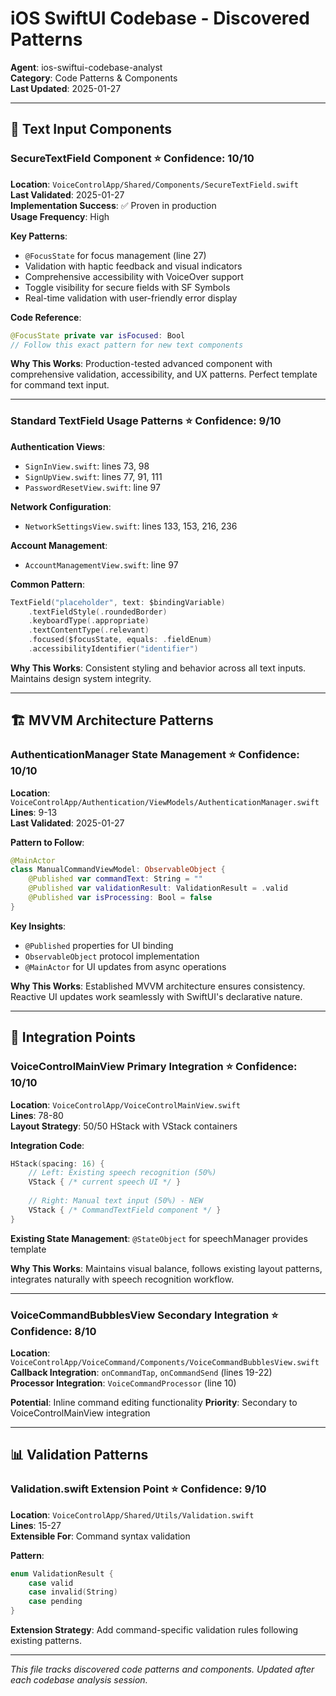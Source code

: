 # iOS SwiftUI Codebase - Discovered Patterns

**Agent**: ios-swiftui-codebase-analyst  
**Category**: Code Patterns & Components  
**Last Updated**: 2025-01-27  

---

## 🎯 Text Input Components

### SecureTextField Component ⭐ Confidence: 10/10
**Location**: `VoiceControlApp/Shared/Components/SecureTextField.swift`  
**Last Validated**: 2025-01-27  
**Implementation Success**: ✅ Proven in production  
**Usage Frequency**: High  

**Key Patterns**:
- `@FocusState` for focus management (line 27)
- Validation with haptic feedback and visual indicators
- Comprehensive accessibility with VoiceOver support
- Toggle visibility for secure fields with SF Symbols
- Real-time validation with user-friendly error display

**Code Reference**:
```swift
@FocusState private var isFocused: Bool
// Follow this exact pattern for new text components
```

**Why This Works**: Production-tested advanced component with comprehensive validation, accessibility, and UX patterns. Perfect template for command text input.

---

### Standard TextField Usage Patterns ⭐ Confidence: 9/10
**Authentication Views**:
- `SignInView.swift`: lines 73, 98
- `SignUpView.swift`: lines 77, 91, 111  
- `PasswordResetView.swift`: line 97

**Network Configuration**:
- `NetworkSettingsView.swift`: lines 133, 153, 216, 236

**Account Management**:
- `AccountManagementView.swift`: line 97

**Common Pattern**:
```swift
TextField("placeholder", text: $bindingVariable)
    .textFieldStyle(.roundedBorder)
    .keyboardType(.appropriate)
    .textContentType(.relevant)
    .focused($focusState, equals: .fieldEnum)
    .accessibilityIdentifier("identifier")
```

**Why This Works**: Consistent styling and behavior across all text inputs. Maintains design system integrity.

---

## 🏗️ MVVM Architecture Patterns  

### AuthenticationManager State Management ⭐ Confidence: 10/10
**Location**: `VoiceControlApp/Authentication/ViewModels/AuthenticationManager.swift`  
**Lines**: 9-13  
**Last Validated**: 2025-01-27  

**Pattern to Follow**:
```swift
@MainActor
class ManualCommandViewModel: ObservableObject {
    @Published var commandText: String = ""
    @Published var validationResult: ValidationResult = .valid
    @Published var isProcessing: Bool = false
}
```

**Key Insights**:
- `@Published` properties for UI binding
- `ObservableObject` protocol implementation  
- `@MainActor` for UI updates from async operations

**Why This Works**: Established MVVM architecture ensures consistency. Reactive UI updates work seamlessly with SwiftUI's declarative nature.

---

## 🎯 Integration Points

### VoiceControlMainView Primary Integration ⭐ Confidence: 10/10
**Location**: `VoiceControlApp/VoiceControlMainView.swift`  
**Lines**: 78-80  
**Layout Strategy**: 50/50 HStack with VStack containers  

**Integration Code**:
```swift
HStack(spacing: 16) {
    // Left: Existing speech recognition (50%)
    VStack { /* current speech UI */ }
    
    // Right: Manual text input (50%) - NEW
    VStack { /* CommandTextField component */ }
}
```

**Existing State Management**: `@StateObject` for speechManager provides template

**Why This Works**: Maintains visual balance, follows existing layout patterns, integrates naturally with speech recognition workflow.

---

### VoiceCommandBubblesView Secondary Integration ⭐ Confidence: 8/10
**Location**: `VoiceControlApp/VoiceCommand/Components/VoiceCommandBubblesView.swift`  
**Callback Integration**: `onCommandTap`, `onCommandSend` (lines 19-22)  
**Processor Integration**: `VoiceCommandProcessor` (line 10)  

**Potential**: Inline command editing functionality
**Priority**: Secondary to VoiceControlMainView integration

---

## 📊 Validation Patterns

### Validation.swift Extension Point ⭐ Confidence: 9/10
**Location**: `VoiceControlApp/Shared/Utils/Validation.swift`  
**Lines**: 15-27  
**Extensible For**: Command syntax validation  

**Pattern**:
```swift
enum ValidationResult {
    case valid
    case invalid(String)
    case pending
}
```

**Extension Strategy**: Add command-specific validation rules following existing patterns.

---

*This file tracks discovered code patterns and components. Updated after each codebase analysis session.*